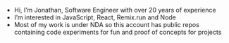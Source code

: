 - Hi, I’m Jonathan, Software Engineer with over 20 years of experience
- I’m interested in JavaScript, React, Remix.run and Node
- Most of my work is under NDA so this account has public repos containing code experiments for fun and proof of concepts for projects

<!---
roninfrodsham/roninfrodsham is a ✨ special ✨ repository because its `README.md` (this file) appears on your GitHub profile.
You can click the Preview link to take a look at your changes.
--->
